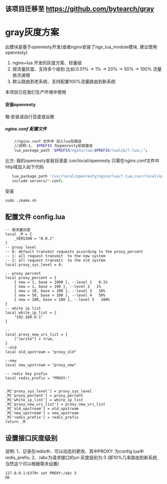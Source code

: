 ## 该项目迁移至 https://github.com/bytearch/gray
# gray灰度方案
此模块是基于openresty开发(或者nginx安装了ngx_lua_module模块, 建议使用openresty)
1. nginx+lua 开发的灰度方案、轻量级
2. 按流量灰度、支持多个级别 比如:0.01% -> 1% -> 20% -> 50% -> 100% 流量依次递增
3. 默认路由到老系统、支持配置100%流量路由到新系统

本项目已在我们生产环境中使用

#### 安装openresty
略:安装请自行百度或谷歌

##### nginx.conf 配置文件
```sh
	//nginx.conf 文件中 加入lua包路径
	//说明:1、 $PREFIX 为openresty安装路径
	lua_package_path "$PREFIX/nginx/lua;$PREFIX/lualib/?.lua;;";
```
比方: 我的openresty安装目录是 /usr/local/openresty
只需在nginx.conf文件中 http域加入如下代码
```sh
   lua_package_path "/usr/local/openresty/nginx/lua/?.lua;/usr/local/openresty/lualib/?.lua;./?.lua;;";
   include servers/*.conf;
```
安装
```
sudo ./make.sh

```

## 配置文件 config.lua
```
-- 按流量灰度
local _M = {
    _VERSION = "0.0.1"
}
-- proxy level  
-- 0: default transmit requests according to the proxy_percent
-- 1: all request transmit  to the new system
-- 2: all request transmit  to the old system
local proxy_sys_level = 0;

-- proxy percent
local proxy_percent = {
    { new = 1, base = 1000 }, --level 1   0.1%
    { new = 1, base = 100 }, --level 2   1%
    { new = 10, base = 100 }, --level 3   10%
    { new = 50, base = 100 }, --level 4   50%
    { new = 100, base = 100 }, --level 5   100%
}
-- white ip list
local white_ip_list = {
    "192.168.0.1"
}

--
local proxy_new_uri_list = {
    ["/write"] = true,
}
--old
local old_upstream = "proxy_old"

--new
local new_upstream = "proxy_new"

-- redis key prefix
local redis_prefix = "PROXY:"


_M['proxy_sys_level'] = proxy_sys_level
_M['proxy_percent'] = proxy_percent
_M['white_ip_list'] = white_ip_list
_M['proxy_new_uri_list'] = proxy_new_uri_list
_M['old_upstream'] = old_upstream
_M['new_upstream'] = new_upstream
_M['redis_prefix'] = redis_prefix
return _M
```
## 设置接口灰度级别
说明:
 1、记录在redis中、可以动态的更改、其中PROXY: 为config.lua中redis_prefix;
 2、/abc为请求接口的uri 灰度级别为:3 (即10%几率路由到新系统,当然这个可以根据需求设置)
```
127.0.0.1:6379> set PROXY:/abc 3
OK
```
